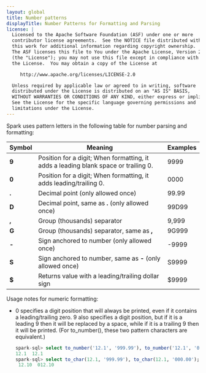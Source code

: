 ```yaml
---
layout: global
title: Number patterns
displayTitle: Number Patterns for Formatting and Parsing
license: |
  Licensed to the Apache Software Foundation (ASF) under one or more
  contributor license agreements.  See the NOTICE file distributed with
  this work for additional information regarding copyright ownership.
  The ASF licenses this file to You under the Apache License, Version 2.0
  (the "License"); you may not use this file except in compliance with
  the License.  You may obtain a copy of the License at

     http://www.apache.org/licenses/LICENSE-2.0

  Unless required by applicable law or agreed to in writing, software
  distributed under the License is distributed on an "AS IS" BASIS,
  WITHOUT WARRANTIES OR CONDITIONS OF ANY KIND, either express or implied.
  See the License for the specific language governing permissions and
  limitations under the License.
---
```


Spark uses pattern letters in the following table for number parsing and formatting:

|Symbol|Meaning|Examples|
|------|-------|--------|
|**9**|Position for a digit; When formatting, it adds a leading blank space or trailing 0.|9999|
|**0**|Position for a digit; When formatting, it adds leading/trailing 0.|0000|
|**.**|Decimal point (only allowed once)|99.99|
|**D**|Decimal point, same as **.** (only allowed once)|99D99|
|**,**|Group (thousands) separator|9,999|
|**G**|Group (thousands) separator, same as **,**|9G999|
|**-**|Sign anchored to number (only allowed once)|-9999|
|**S**|Sign anchored to number, same as **-** (only allowed once)|S9999|
|**$**|Returns value with a leading/trailing dollar sign|$9999|

Usage notes for numeric formatting:

- 0 specifies a digit position that will always be printed, even if it contains a leading/trailing zero. 9 also specifies a digit position, but if it is a leading 9 then it will be replaced by a space, while if it is a trailing 9 then it will be printed. (For to_number(), these two pattern characters are equivalent.)
  ```sql
  spark-sql> select to_number('12.1', '999.99'), to_number('12.1', '000.00');
  12.1  12.1
  spark-sql> select to_char(12.1, '999.99'), to_char(12.1, '000.00');
   12.10  012.10
  ```
